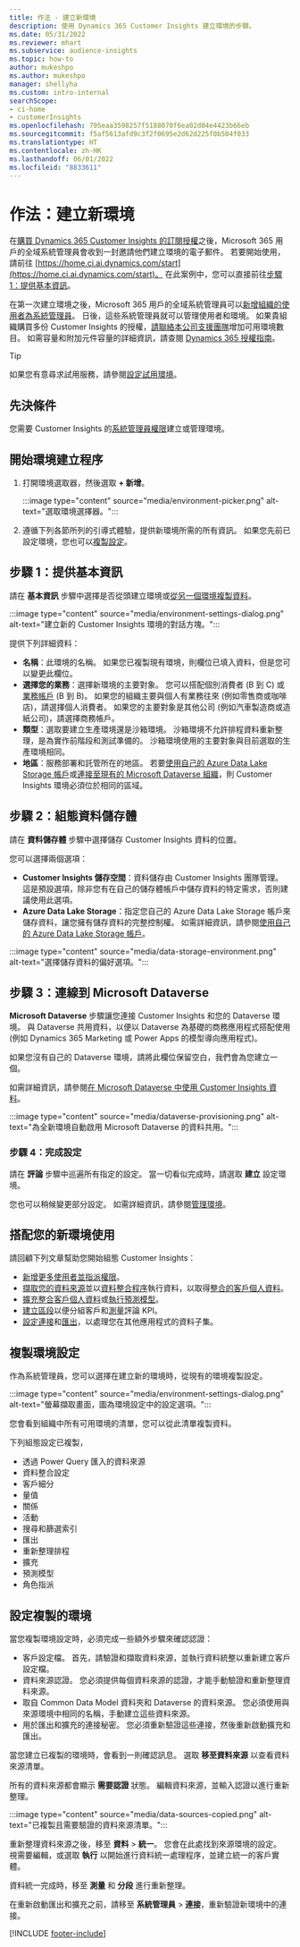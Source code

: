 ```yaml
---
title: 作法 - 建立新環境
description: 使用 Dynamics 365 Customer Insights 建立環境的步驟。
ms.date: 05/31/2022
ms.reviewer: mhart
ms.subservice: audience-insights
ms.topic: how-to
author: mukeshpo
ms.author: mukeshpo
manager: shellyha
ms.custom: intro-internal
searchScope:
- ci-home
- customerInsights
ms.openlocfilehash: 795eaa3598257f5188070f6ea02d04e4423b66eb
ms.sourcegitcommit: f5af5613afd9c3f2f0695e2d62d225f0b504f033
ms.translationtype: HT
ms.contentlocale: zh-HK
ms.lasthandoff: 06/01/2022
ms.locfileid: "8833611"
---
```

# <a name="how-to-create-a-new-environment"></a>作法：建立新環境

在[購買 Dynamics 365 Customer Insights 的訂閱授權](paid-license.md)之後，Microsoft 365 用戶的全域系統管理員會收到一封邀請他們建立環境的電子郵件。 若要開始使用，請前往 [https://home.ci.ai.dynamics.com/start](https://home.ci.ai.dynamics.com/start)。 在此案例中，您可以直接前往[步驟 1：提供基本資訊](#step-1-provide-basic-information)。

在第一次建立環境之後，Microsoft 365 用戶的全域系統管理員可以[新增組織的使用者為系統管理員](permissions.md)。 日後，這些系統管理員就可以管理使用者和環境。 如果貴組織購買多份 Customer Insights 的授權，[請聯絡本公司支援團隊](https://go.microsoft.com/fwlink/?linkid=2079641)增加可用環境數目。 如需容量和附加元件容量的詳細資訊，請查閱 [Dynamics 365 授權指南](https://go.microsoft.com/fwlink/?LinkId=866544)。

> [!TIP]
> 如果您有意尋求試用服務，請參閱[設定試用環境](trial-signup.md)。

## <a name="prerequisites"></a>先決條件

您需要 Customer Insights 的[系統管理員權限](permissions.md)建立或管理環境。

## <a name="start-the-environment-creation-process"></a>開始環境建立程序

1. 打開環境選取器，然後選取 **+ 新增**。
  
   :::image type="content" source="media/environment-picker.png" alt-text="選取環境選擇器。":::

1. 遵循下列各節所列的引導式體驗，提供新環境所需的所有資訊。 如果您先前已設定環境，您也可以[複製設定](#copy-the-environment-configuration)。

## <a name="step-1-provide-basic-information"></a>步驟 1：提供基本資訊

請在 **基本資訊** 步驟中選擇是否從頭建立環境或[從另一個環境複製資料](#copy-the-environment-configuration)。

   :::image type="content" source="media/environment-settings-dialog.png" alt-text="建立新的 Customer Insights 環境的對話方塊。":::

提供下列詳細資料：

- **名稱**：此環境的名稱。 如果您已複製現有環境，則欄位已填入資料，但是您可以變更此欄位。
- **選擇您的業務**：選擇新環境的主要對象。 您可以搭配個別消費者 (B 到 C) 或[業務帳戶](work-with-business-accounts.md) (B 到 B)。 如果您的組織主要與個人有業務往來 (例如零售商或咖啡店)，請選擇個人消費者。 如果您的主要對象是其他公司 (例如汽車製造商或造紙公司)，請選擇商務帳戶。
- **類型**：選取要建立生產環境還是沙箱環境。 沙箱環境不允許排程資料重新整理，是為實作前階段和測試準備的。 沙箱環境使用的主要對象與目前選取的生產環境相同。
- **地區**：服務部署和託管所在的地區。 若要[使用自己的 Azure Data Lake Storage 帳戶](own-data-lake-storage.md)或[連接至現有的 Microsoft Dataverse 組織](customer-insights-dataverse.md)，則 Customer Insights 環境必須位於相同的區域。

## <a name="step-2-configure-data-storage"></a>步驟 2：組態資料儲存體

請在 **資料儲存體** 步驟中選擇儲存 Customer Insights 資料的位置。

您可以選擇兩個選項：

- **Customer Insights 儲存空間**：資料儲存由 Customer Insights 團隊管理。 這是預設選項，除非您有在自己的儲存體帳戶中儲存資料的特定需求，否則建議使用此選項。
- **Azure Data Lake Storage**：指定您自己的 Azure Data Lake Storage 帳戶來儲存資料，讓您擁有儲存資料的完整控制權。 如需詳細資訊，請參閱[使用自己的 Azure Data Lake Storage 帳戶](own-data-lake-storage.md)。

:::image type="content" source="media/data-storage-environment.png" alt-text="選擇儲存資料的偏好選項。":::

## <a name="step-3-connect-to-microsoft-dataverse"></a>步驟 3：連線到 Microsoft Dataverse

**Microsoft Dataverse** 步驟讓您連接 Customer Insights 和您的 Dataverse 環境。 與 Dataverse 共用資料，以便以 Dataverse 為基礎的商務應用程式搭配使用 (例如 Dynamics 365 Marketing 或 Power Apps 的模型導向應用程式)。

如果您沒有自己的 Dataverse 環境，請將此欄位保留空白，我們會為您建立一個。

如需詳細資訊，請參閱[在 Microsoft Dataverse 中使用 Customer Insights 資料](customer-insights-dataverse.md)。

:::image type="content" source="media/dataverse-provisioning.png" alt-text="為全新環境自動啟用 Microsoft Dataverse 的資料共用。":::

### <a name="step-4-finalize-the-settings"></a>步驟 4：完成設定

請在 **評論** 步驟中巡遍所有指定的設定。 當一切看似完成時，請選取 **建立** 設定環境。

您也可以稍候變更部分設定。 如需詳細資訊，請參閱[管理環境](manage-environments.md)。

## <a name="work-with-your-new-environment"></a>搭配您的新環境使用

請回顧下列文章幫助您開始組態 Customer Insights：

- [新增更多使用者並指派權限](permissions.md)。
- [擷取您的資料來源](data-sources.md)並以[資料整合程序](data-unification.md)執行資料，以取得[整合的客戶個人資料](customer-profiles.md)。
- [擴充整合客戶個人資料](enrichment-hub.md)或[執行預測模型](predictions-overview.md)。
- [建立區段](segments.md)以便分組客戶和[測量](measures.md)評論 KPI。
- [設定連接](connections.md)和[匯出](export-destinations.md)，以處理您在其他應用程式的資料子集。

## <a name="copy-the-environment-configuration"></a>複製環境設定

作為系統管理員，您可以選擇在建立新的環境時，從現有的環境複製設定。

:::image type="content" source="media/environment-settings-dialog.png" alt-text="螢幕擷取畫面，圖為環境設定中的設定選項。":::

您會看到組織中所有可用環境的清單，您可以從此清單複製資料。

下列組態設定已複製，

- 透過 Power Query 匯入的資料來源
- 資料整合設定
- 客戶細分
- 量值
- 關係
- 活動
- 搜尋和篩選索引
- 匯出
- 重新整理排程
- 擴充
- 預測模型
- 角色指派

## <a name="set-up-a-copied-environment"></a>設定複製的環境

當您複製環境設定時，必須完成一些額外步驟來確認認證：

- 客戶設定檔。 首先，請驗證和擷取資料來源，並執行資料統整以重新建立客戶設定檔。
- 資料來源認證。 您必須提供每個資料來源的認證，才能手動驗證和重新整理資料來源。
- 取自 Common Data Model 資料夾和 Dataverse 的資料來源。 您必須使用與來源環境中相同的名稱，手動建立這些資料來源。
- 用於匯出和擴充的連接秘密。 您必須重新驗證這些連接，然後重新啟動擴充和匯出。

當您建立已複製的環境時，會看到一則確認訊息。 選取 **移至資料來源** 以查看資料來源清單。

所有的資料來源都會顯示 **需要認證** 狀態。 編輯資料來源，並輸入認證以進行重新整理。

:::image type="content" source="media/data-sources-copied.png" alt-text="已複製且需要驗證的資料來源清單。":::

重新整理資料來源之後，移至 **資料** > **統一**。 您會在此處找到來源環境的設定。 視需要編輯，或選取 **執行** 以開始進行資料統一處理程序，並建立統一的客戶實體。

資料統一完成時，移至 **測量** 和 **分段** 進行重新整理。

在重新啟動匯出和擴充之前，請移至 **系統管理員** > **連接**，重新驗證新環境中的連接。

[!INCLUDE [footer-include](includes/footer-banner.md)]
